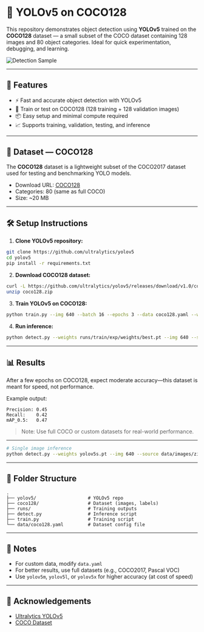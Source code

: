 # 🧠 YOLOv5 on COCO128

This repository demonstrates object detection using **YOLOv5** trained on the **COCO128** dataset — a small subset of the COCO dataset containing 128 images and 80 object categories. Ideal for quick experimentation, debugging, and learning.

![Detection Sample](https://github.com/user-attachments/assets/b8143923-59fb-40dd-8421-e2733ff1987b)

---

## 🚀 Features

- ⚡ Fast and accurate object detection with YOLOv5
- 🧪 Train or test on COCO128 (128 training + 128 validation images)
- 📦 Easy setup and minimal compute required
- 📈 Supports training, validation, testing, and inference

---

## 📂 Dataset — COCO128

The **COCO128** dataset is a lightweight subset of the COCO2017 dataset used for testing and benchmarking YOLO models.

- Download URL: [COCO128](https://github.com/ultralytics/yolov5/releases/download/v1.0/coco128.zip)
- Categories: 80 (same as full COCO)
- Size: ~20 MB

---

## 🛠️ Setup Instructions

1. **Clone YOLOv5 repository:**

```bash
git clone https://github.com/ultralytics/yolov5
cd yolov5
pip install -r requirements.txt
````

2. **Download COCO128 dataset:**

```bash
curl -L https://github.com/ultralytics/yolov5/releases/download/v1.0/coco128.zip -o coco128.zip
unzip coco128.zip
```

3. **Train YOLOv5 on COCO128:**

```bash
python train.py --img 640 --batch 16 --epochs 3 --data coco128.yaml --weights yolov5s.pt --cache
```

4. **Run inference:**

```bash
python detect.py --weights runs/train/exp/weights/best.pt --img 640 --source coco128/images/train2017
```

---

## 📊 Results

After a few epochs on COCO128, expect moderate accuracy—this dataset is meant for speed, not performance.

Example output:

```
Precision: 0.45
Recall:    0.42
mAP_0.5:   0.47
```

> Note: Use full COCO or custom datasets for real-world performance.

---

```bash
# Single image inference
python detect.py --weights yolov5s.pt --img 640 --source data/images/zidane.jpg
```

---

## 📁 Folder Structure

```
.
├── yolov5/                   # YOLOv5 repo
├── coco128/                  # Dataset (images, labels)
├── runs/                     # Training outputs
├── detect.py                 # Inference script
├── train.py                  # Training script
└── data/coco128.yaml         # Dataset config file
```

---

## 📌 Notes

* For custom data, modify `data.yaml`
* For better results, use full datasets (e.g., COCO2017, Pascal VOC)
* Use `yolov5m`, `yolov5l`, or `yolov5x` for higher accuracy (at cost of speed)

---

## 🤝 Acknowledgements

* [Ultralytics YOLOv5](https://github.com/ultralytics/yolov5)
* [COCO Dataset](https://cocodataset.org)

